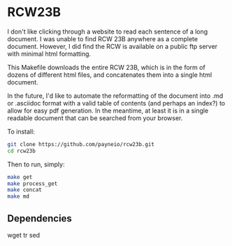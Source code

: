 RCW23B
======

I don't like clicking through a website to read each sentence of a long document.
I was unable to find RCW 23B anywhere as a complete document. However, I did find
the RCW is available on a public ftp server with minimal html formatting.

This Makefile downloads the entire RCW 23B, which is in the form of dozens of 
different html files, and concatenates them into a single html document.

In the future, I'd like to automate the reformatting of the document into 
.md or .asciidoc format with a valid table of contents (and perhaps an index?) to
allow for easy pdf generation. In the meantime, at least it is in a single readable
document that can be searched from your browser.

To install:

```bash
git clone https://github.com/payneio/rcw23b.git
cd rcw23b
```

Then to run, simply:

```bash
make get
make process_get
make concat
make md
```

Dependencies
------------
wget
tr
sed

